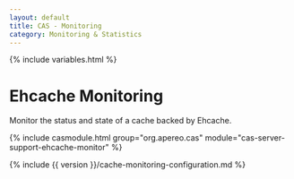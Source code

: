 ```yaml
---
layout: default
title: CAS - Monitoring
category: Monitoring & Statistics
---
```


{% include variables.html %}

# Ehcache Monitoring

Monitor the status and state of a cache backed by Ehcache.

{% include casmodule.html group="org.apereo.cas" module="cas-server-support-ehcache-monitor" %}

{% include {{ version }}/cache-monitoring-configuration.md %}

